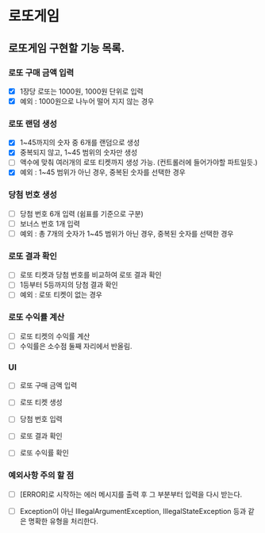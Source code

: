 # 로또게임

## 로또게임 구현할 기능 목록.

### 로또 구매 금액 입력
- [x] 1장당 로또는 1000원, 1000원 단위로 입력
- [x] 예외 : 1000원으로 나누어 떨어 지지 않는 경우

### 로또 랜덤 생성
- [x] 1~45까지의 숫자 중 6개를 랜덤으로 생성
- [x] 중복되지 않고, 1~45 범위의 숫자만 생성
- [ ] 액수에 맞춰 여러개의 로또 티켓까지 생성 가능. (컨트롤러에 들어가야할 파트일듯.)
- [x] 예외 : 1~45 범위가 아닌 경우, 중복된 숫자를 선택한 경우

### 당첨 번호 생성
- [ ] 당첨 번호 6개 입력 (쉼표를 기준으로 구분)
- [ ] 보너스 번호 1개 입력
- [ ] 예외 : 총 7개의 숫자가 1~45 범위가 아닌 경우, 중복된 숫자를 선택한 경우

### 로또 결과 확인
- [ ] 로또 티켓과 당첨 번호를 비교하여 로또 결과 확인
- [ ] 1등부터 5등까지의 당첨 결과 확인
- [ ] 예외 : 로또 티켓이 없는 경우

### 로또 수익률 계산
- [ ] 로또 티켓의 수익률 계산
- [ ] 수익률은 소수점 둘째 자리에서 반올림.

### UI
- [ ] 로또 구매 금액 입력
- [ ] 로또 티켓 생성
- [ ] 당첨 번호 입력
- [ ] 로또 결과 확인
- [ ] 로또 수익률 확인


### 예외사항 주의 할 점
- [ ] [ERROR]로 시작하는 에러 메시지를 출력 후 그 부분부터 입력을 다시 받는다.
- [ ] Exception이 아닌 IllegalArgumentException, IllegalStateException 등과 같은 명확한 유형을 처리한다.


